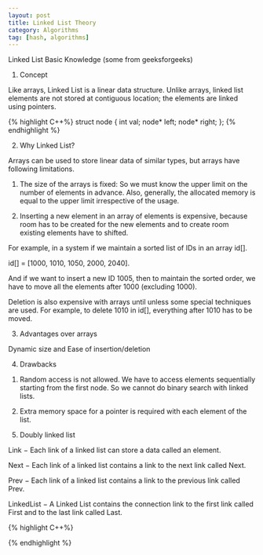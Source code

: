 ```yaml
---
layout: post
title: Linked List Theory
category: Algorithms
tag: [hash, algorithms]
---
```


Linked List Basic Knowledge (some from geeksforgeeks)

1. Concept

Like arrays, Linked List is a linear data structure. Unlike arrays, linked list elements are not stored at contiguous location; the elements are linked using pointers.

{% highlight C++%}
struct node {
	int val;
	node* left;
	node* right;
};
{% endhighlight %}

2. Why Linked List?

Arrays can be used to store linear data of similar types, but arrays have following limitations.

1) The size of the arrays is fixed: So we must know the upper limit on the number of elements in advance. Also, generally, the allocated memory is equal to the upper limit irrespective of the usage.

2) Inserting a new element in an array of elements is expensive, because room has to be created for the new elements and to create room existing elements have to shifted.

For example, in a system if we maintain a sorted list of IDs in an array id[].

id[] = [1000, 1010, 1050, 2000, 2040].

And if we want to insert a new ID 1005, then to maintain the sorted order, we have to move all the elements after 1000 (excluding 1000).

Deletion is also expensive with arrays until unless some special techniques are used. For example, to delete 1010 in id[], everything after 1010 has to be moved.

3. Advantages over arrays

Dynamic size and Ease of insertion/deletion

4. Drawbacks

1) Random access is not allowed. We have to access elements sequentially starting from the first node. So we cannot do binary search with linked lists.

2) Extra memory space for a pointer is required with each element of the list.

5. Doubly linked list

Link − Each link of a linked list can store a data called an element.

Next − Each link of a linked list contains a link to the next link called Next.

Prev − Each link of a linked list contains a link to the previous link called Prev.

LinkedList − A Linked List contains the connection link to the first link called First and to the last link called Last.

{% highlight C++%}

{% endhighlight %}
